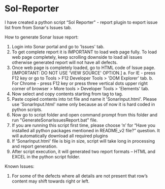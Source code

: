 # SoI-Reporter
I have created a python script “SoI Reporter" - report plugin to export issue list from from Sonar's Issues tab.

How to generate Sonar Issue report:
1.	Login into Sonar portal and go to 'Issues' tab.
2.	To get complete report it is IMPORTANT to load web page fully. To load web page completely, keep scrolling downside to load all issues otherwise generated report will not have all defects.
3.	Once web page is completely loaded, go to HTML code of Issue page. [IMPORTANT: DO NOT USE 'VIEW SOURCE' OPTION.]
	a.	For IE - press F12 key or go to Tools > F12 Developer Tools > 'DOM Explorer' tab.
	b.	For Chrome - press F12 key or press three vertical dots upper right corner of browser > More tools > Developer Tools > 'Elements' tab.
4.	Now select and copy contents starting from <html> tag to </html> tag.
5.	Paste copied contents into txt file and name it 'SonarInput.html'. Please use 'SonarInput.html' name only because as of now it is hard coded in python scripts.
6.	Now go to script folder and open command prompt from this folder and run "GenerateSonarIssuesReport.bat" file.
7.	If you are running this script first time, please choose ‘n’ for “Have you installed all python packages mentioned in README_v2 file?” question. It will automatically download all required plugins
8.	If 'SonarInput.html' file is big in size, script will take long in processing and report generation.
9.	After script execution, it will generated two report formats – HTML and EXCEL in the python script folder.


Known Issues:
1.	For some of the defects where all details are not present that row’s content may shift towards right or left.
